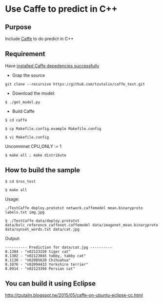  Use Caffe to predict in C++
===============
## Purpose
Include [Caffe](https://github.com/BVLC/caffe) to do predict in C++

## Requirement
Have [installed Caffe depedencies successfully](http://caffe.berkeleyvision.org/installation.html)

* Grap the source

`git clone --recursive https://github.com/tzutalin/caffe_test.git`

* Download the model:

`$ ./get_model.py`

* Build Caffe

`$ cd caffe`

`$ cp Makefile.config.example Makefile.config`

`$ vi Makefile.config`

Uncommnet CPU_ONLY := 1

`$ make all ; make distribute`

## How to build the sample

`$ cd $ros_test`

`$ make all`

Usage:

`./TestCaffe deploy.prototxt network.caffemodel mean.binaryproto labels.txt img.jpg`


`$ ./TestCaffe data/deploy.prototxt data/bvlc_reference_caffenet.caffemodel data/imagenet_mean.binaryproto data/synset_words.txt data/cat.jpg `


Output:

	---------- Prediction for data/cat.jpg ----------
	0.1384 - "n02123159 tiger cat"
	0.1302 - "n02123045 tabby, tabby cat"
	0.1138 - "n02085620 Chihuahua"
	0.1076 - "n02094433 Yorkshire terrier"
	0.0914 - "n02123394 Persian cat"


## You can build it using Eclipse
http://tzutalin.blogspot.tw/2015/05/caffe-on-ubuntu-eclipse-cc.html

